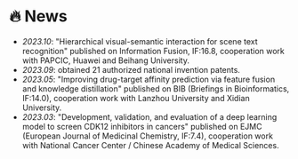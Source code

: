 # 🔥 News
- *2023.10*: "Hierarchical visual-semantic interaction for scene text recognition" published on Information Fusion, IF:16.8, cooperation work with PAPCIC, Huawei and Beihang University.
- *2023.09*: obtained 21 authorized national invention patents.
- *2023.05*: "Improving drug-target affinity prediction via feature fusion and knowledge distillation" published on BIB (Briefings in Bioinformatics, IF:14.0), cooperation work with Lanzhou University and Xidian University.
- *2023.03*: "Development, validation, and evaluation of a deep learning model to screen CDK12 inhibitors in cancers" published on EJMC (European Journal of Medicinal Chemistry, IF:7.4), cooperation work with National Cancer Center / Chinese Academy of Medical Sciences.

